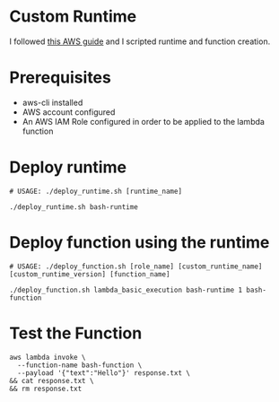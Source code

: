 # Custom Runtime
I followed [this AWS guide](https://docs.aws.amazon.com/lambda/latest/dg/runtimes-walkthrough.html) and I scripted runtime and function creation.

# Prerequisites
- aws-cli installed
- AWS account configured
- An AWS IAM Role configured in order to be applied to the lambda function

# Deploy runtime

```
# USAGE: ./deploy_runtime.sh [runtime_name]

./deploy_runtime.sh bash-runtime
```

# Deploy function using the runtime
```
# USAGE: ./deploy_function.sh [role_name] [custom_runtime_name] [custom_runtime_version] [function_name]

./deploy_function.sh lambda_basic_execution bash-runtime 1 bash-function
```

# Test the Function
```
aws lambda invoke \
  --function-name bash-function \
  --payload '{"text":"Hello"}' response.txt \
&& cat response.txt \
&& rm response.txt
```
